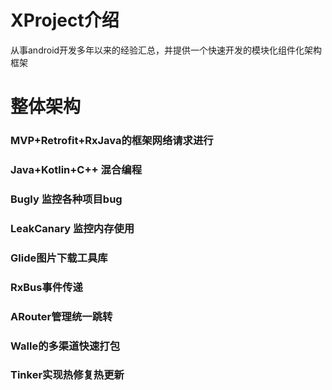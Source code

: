# XProject介绍
从事android开发多年以来的经验汇总，并提供一个快速开发的模块化组件化架构框架

# 整体架构
### MVP+Retrofit+RxJava的框架网络请求进行

### Java+Kotlin+C++ 混合编程

### Bugly 监控各种项目bug

### LeakCanary 监控内存使用

### Glide图片下载工具库

### RxBus事件传递

### ARouter管理统一跳转

### Walle的多渠道快速打包

### Tinker实现热修复热更新



